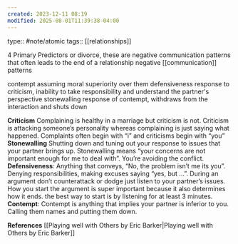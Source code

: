 ```yaml
---
created: 2023-12-11 08:19
modified: 2025-08-01T11:39:38-04:00
---
```

type:: #note/atomic
tags:: [[relationships]]


4 Primary Predictors or divorce, these are negative communication patterns that often leads to the end of a relationship
negative [[communication]] patterns


contempt
	assuming moral superiority over them
defensiveness
	response to criticism, inability to take responsibility and understand the partner's perspective
stonewalling
	response of contempt, withdraws from the interaction and shuts down


**Criticism**
	Complaining is healthy in a marriage but  criticism is not.
	Criticism is attacking someone’s personality whereas complaining is just saying what happened.
	Complaints often begin with “i” and criticisms begin with “you”
**Stonewalling**
	Shutting down and tuning out your response to issues that your partner brings up. Stonewalling means “your concerns are not important enough for me to deal with”. You’re avoiding the conflict.
**Defensiveness**:
	Anything that conveys, “No, the problem isn’t me its you”. Denying responsibilities, making excuses saying “yes, but …”. During an argument don’t counterattack or dodge just listen to your partner’s issues. How you start the argument is super important because it also determines how it ends. the best way to start is by listening for at least 3 minutes.
**Contempt**:
	Contempt is anything that implies your partner is inferior to you. Calling them names and putting them down.

**References**
[[Playing well with Others by Eric Barker|Playing well with Others by Eric Barker]]
